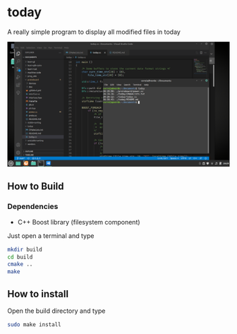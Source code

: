 # today

A really simple program to display all modified files in today

![alt text](today-mint.png "Today")

## How to Build

### Dependencies

- C++ Boost library (filesystem component)

Just open a terminal and type

```bash
mkdir build
cd build
cmake ..
make
```

## How to install

Open the build directory and type

```bash
sudo make install
```
